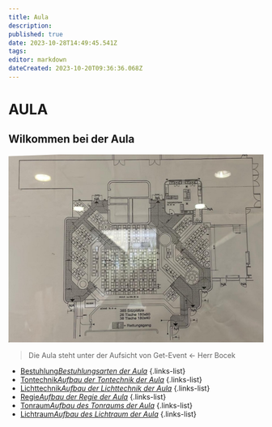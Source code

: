 ```yaml
---
title: Aula
description: 
published: true
date: 2023-10-28T14:49:45.541Z
tags: 
editor: markdown
dateCreated: 2023-10-20T09:36:36.068Z
---
```


# AULA
## Wilkommen bei der Aula
![aula_plan.png](/aula_plan.png)
> Die Aula steht unter der Aufsicht von Get-Event <- Herr Bocek

- [Bestuhlung*Bestuhlungsarten der Aula*](/aula/bestuhlung)
{.links-list}
- [Tontechnik*Aufbau der Tontechnik der Aula*](/ton/tontechnik_aula)
{.links-list}
- [Lichttechnik*Aufbau der Lichttechnik der Aula*](/licht/lichttechnik_aula)
{.links-list}
- [Regie*Aufbau der Regie der Aula*](/aula/regie)
{.links-list}
- [Tonraum*Aufbau des Tonraums der Aula*](/aula/tonraum)
{.links-list}
- [Lichtraum*Aufbau des Lichtraum der Aula*](/aula/lichtraum)
{.links-list}